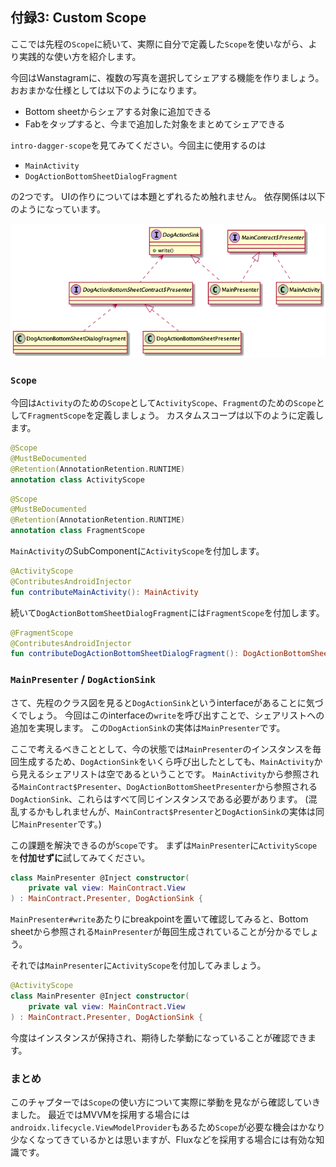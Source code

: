 ## 付録3: Custom Scope

ここでは先程の`Scope`に続いて、実際に自分で定義した`Scope`を使いながら、より実践的な使い方を紹介します。

今回はWanstagramに、複数の写真を選択してシェアする機能を作りましょう。
おおまかな仕様としては以下のようになります。
- Bottom sheetからシェアする対象に追加できる
- Fabをタップすると、今まで追加した対象をまとめてシェアできる

`intro-dagger-scope`を見てみてください。今回主に使用するのは
- `MainActivity`
- `DogActionBottomSheetDialogFragment`

の2つです。
UIの作りについては本題とずれるため触れません。
依存関係は以下のようになっています。

![image](./07_Custom_Scope.png)

### `Scope`

今回は`Activity`のための`Scope`として`ActivityScope`、`Fragment`のための`Scope`として`FragmentScope`を定義しましょう。
カスタムスコープは以下のように定義します。

```kt
@Scope
@MustBeDocumented
@Retention(AnnotationRetention.RUNTIME)
annotation class ActivityScope
```

```kt
@Scope
@MustBeDocumented
@Retention(AnnotationRetention.RUNTIME)
annotation class FragmentScope
```

`MainActivity`のSubComponentに`ActivityScope`を付加します。

```kt
@ActivityScope
@ContributesAndroidInjector
fun contributeMainActivity(): MainActivity
```

続いて`DogActionBottomSheetDialogFragment`には`FragmentScope`を付加します。

```kt
@FragmentScope
@ContributesAndroidInjector
fun contributeDogActionBottomSheetDialogFragment(): DogActionBottomSheetDialogFragment
```

### `MainPresenter` / `DogActionSink`

さて、先程のクラス図を見ると`DogActionSink`というinterfaceがあることに気づくでしょう。
今回はこのinterfaceの`write`を呼び出すことで、シェアリストへの追加を実現します。
この`DogActionSink`の実体は`MainPresenter`です。

ここで考えるべきこととして、今の状態では`MainPresenter`のインスタンスを毎回生成するため、`DogActionSink`をいくら呼び出したとしても、`MainActivity`から見えるシェアリストは空であるということです。
`MainActivity`から参照される`MainContract$Presenter`、`DogActionBottomSheetPresenter`から参照される`DogActionSink`、これらはすべて同じインスタンスである必要があります。 (混乱するかもしれませんが、`MainContract$Presenter`と`DogActionSink`の実体は同じ`MainPresenter`です。)

この課題を解決できるのが`Scope`です。
まずは`MainPresenter`に`ActivityScope`を**付加せずに**試してみてください。

```kt
class MainPresenter @Inject constructor(
    private val view: MainContract.View
) : MainContract.Presenter, DogActionSink {
```

`MainPresenter#write`あたりにbreakpointを置いて確認してみると、Bottom sheetから参照される`MainPresenter`が毎回生成されていることが分かるでしょう。

それでは`MainPresenter`に`ActivityScope`を付加してみましょう。

```kt
@ActivityScope
class MainPresenter @Inject constructor(
    private val view: MainContract.View
) : MainContract.Presenter, DogActionSink {
```

今度はインスタンスが保持され、期待した挙動になっていることが確認できます。

### まとめ

このチャプターでは`Scope`の使い方について実際に挙動を見ながら確認していきました。
最近ではMVVMを採用する場合には`androidx.lifecycle.ViewModelProvider`もあるため`Scope`が必要な機会はかなり少なくなってきているかとは思いますが、Fluxなどを採用する場合には有効な知識です。
